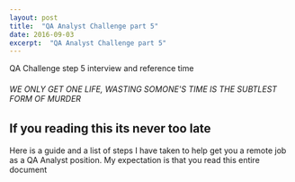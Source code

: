 ```yaml
---
layout: post
title:  "QA Analyst Challenge part 5" 
date: 2016-09-03
excerpt:  "QA Analyst Challenge part 5"  
--- 
```



QA Challenge step 5
interview and reference time 
###### WE ONLY GET ONE LIFE, WASTING SOMONE'S TIME IS THE SUBTLEST FORM OF MURDER 

## If you reading this its never too late
Here is a guide and a list of steps I have taken to help get you a remote job as a QA Analyst position. My expectation is that you read this entire document
